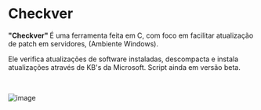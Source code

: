 <h1> Checkver</h1>

<p> <strong>"Checkver" </strong> É uma ferramenta feita em C, com foco em facilitar atualização de patch em servidores, (Ambiente Windows). </p>

<p> Ele verifica atualizações de software instaladas, descompacta e instala atualizações através de KB's da Microsoft. Script ainda em versão beta.</p>
<br> 

![image](https://github.com/oanderoficial/checkver/assets/32654298/400e1c8c-8310-4d90-ad6d-cc820724db66)

